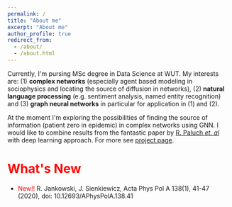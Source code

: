 ```yaml
---
permalink: /
title: "About me"
excerpt: "About me"
author_profile: true
redirect_from: 
  - /about/
  - /about.html
---
```


Currently, I'm pursing MSc degree in Data Science at WUT. My interests are: (1) **complex networks** (especially agent based modeling in sociophysics and locating the source of diffusion in networks), (2) **natural language processing** (e.g. sentiment analysis, named entity recognition) and (3) **graph neural networks** in particular for application in (1) and (2).

At the moment I'm exploring the possibilities of finding the source of information (patient zero in epidemic) in complex networks using GNN. I would like to combine results from the fantastic paper by [R. Paluch _et. al_](https://doi.org/10.1038/s41598-018-20546-3) with deep learning approach. For more see <a href="/projects.html">project page</a>.

<h1><span style="color:red">What's New</span></h1>

- <span style="color:red">New!!</span> R. Jankowski, J. Sienkiewicz, Acta Phys Pol A 138(1), 41-47 (2020), doi: 10.12693/APhysPolA.138.41